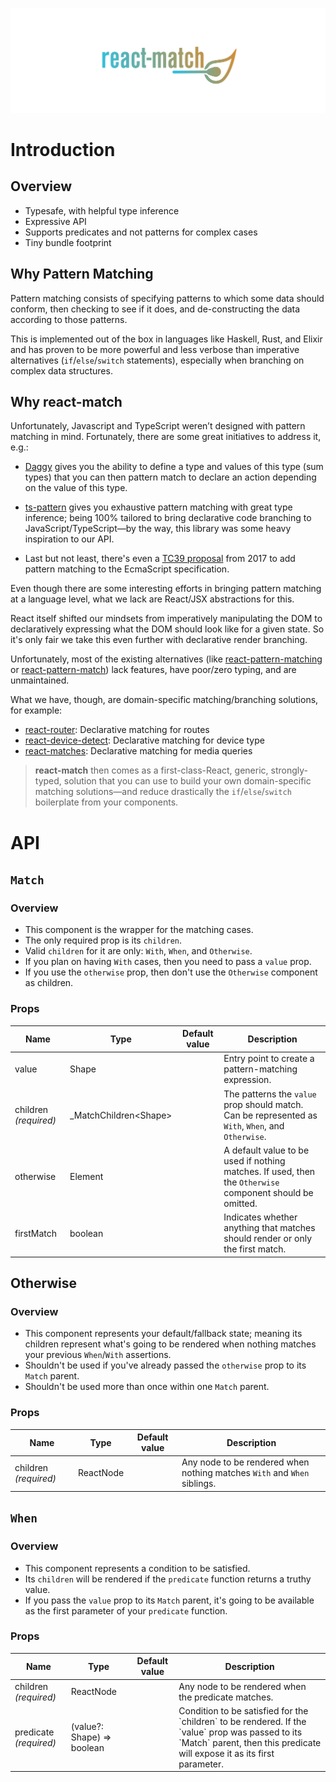<p align="center">
  <img src="logo.png" />
</p>

# Introduction

## Overview

- Typesafe, with helpful type inference
- Expressive API
- Supports predicates and not patterns for complex cases
- Tiny bundle footprint

## Why Pattern Matching

Pattern matching consists of specifying patterns to which some data should conform, then checking to see if it does, and de-constructing the data according to those patterns.

This is implemented out of the box in languages like Haskell, Rust, and Elixir and has proven to be more powerful and less verbose than imperative alternatives (`if`/`else`/`switch` statements), especially when branching on complex data structures.

## Why react-match

Unfortunately, Javascript and TypeScript weren’t designed with pattern matching in mind. Fortunately, there are some great initiatives to address it, e.g.:

- [Daggy](https://github.com/fantasyland/daggy) gives you the ability to define a type and values of this type (sum types) that you can then pattern match to declare an action depending on the value of this type.

- [ts-pattern](https://github.com/gvergnaud/ts-pattern) gives you exhaustive pattern matching with great type inference; being 100% tailored to bring declarative code branching to JavaScript/TypeScript—by the way, this library was some heavy inspiration to our API.

- Last but not least, there's even a [TC39 proposal](https://github.com/tc39/proposal-pattern-matching) from 2017 to add pattern matching to the EcmaScript specification.

Even though there are some interesting efforts in bringing pattern matching at a language level, what we lack are React/JSX abstractions for this.

React itself shifted our mindsets from imperatively manipulating the DOM to declaratively expressing what the DOM should look like for a given state. So it's only fair we take this even further with declarative render branching.

Unfortunately, most of the existing alternatives (like [react-pattern-matching](https://github.com/joshblack/react-pattern-matching) or [react-pattern-match](https://github.com/tkh44/react-pattern-match)) lack features, have poor/zero typing, and are unmaintained.

What we have, though, are domain-specific matching/branching solutions, for example:

- [react-router](https://github.com/remix-run/react-router): Declarative matching for routes
- [react-device-detect](https://github.com/duskload/react-device-detect): Declarative matching for device type
- [react-matches](https://github.com/souporserious/react-matches): Declarative matching for media queries

> **react-match** then comes as a first-class-React, generic, strongly-typed, solution that you can use to build your own domain-specific matching solutions—and reduce drastically the `if`/`else`/`switch` boilerplate from your components.

# API

## `Match`

### Overview

- This component is the wrapper for the matching cases.
- The only required prop is its `children`.
- Valid `children` for it are only: `With`, `When`, and `Otherwise`.
- If you plan on having `With` cases, then you need to pass a `value` prop.
- If you use the `otherwise` prop, then don't use the `Otherwise` component as children.

### Props

| Name                  | Type                      | Default value | Description                                                                                               |
| --------------------- | ------------------------- | ------------- | --------------------------------------------------------------------------------------------------------- |
| value                 | Shape                     |               | Entry point to create a pattern-matching expression.                                                      |
| children _(required)_ | \_MatchChildren&lt;Shape> |               | The patterns the `value` prop should match. Can be represented as `With`, `When`, and `Otherwise`.        |
| otherwise             | Element                   |               | A default value to be used if nothing matches. If used, then the `Otherwise` component should be omitted. |
| firstMatch            | boolean                   |               | Indicates whether anything that matches should render or only the first match.                            |

## Otherwise

### Overview

- This component represents your default/fallback state; meaning its children represent what's going to be rendered when nothing matches your previous `When`/`With` assertions.
- Shouldn't be used if you've already passed the `otherwise` prop to its `Match` parent.
- Shouldn't be used more than once within one `Match` parent.

### Props

| Name                  | Type      | Default value | Description                                                              |
| --------------------- | --------- | ------------- | ------------------------------------------------------------------------ |
| children _(required)_ | ReactNode |               | Any node to be rendered when nothing matches `With` and `When` siblings. |

## `When`

### Overview

- This component represents a condition to be satisfied.
- Its `children` will be rendered if the `predicate` function returns a truthy value.
- If you pass the `value` prop to its `Match` parent, it's going to be available as the first parameter of your `predicate` function.

### Props

| Name                   | Type                       | Default value | Description                                                                                                                                                                         |
| ---------------------- | -------------------------- | ------------- | ----------------------------------------------------------------------------------------------------------------------------------------------------------------------------------- |
| children _(required)_  | ReactNode                  |               | Any node to be rendered when the predicate matches.                                                                                                                                 |
| predicate _(required)_ | (value?: Shape) => boolean |               | Condition to be satisfied for the \`children\` to be rendered. If the \`value\` prop was passed to its \`Match\` parent, then this predicate will expose it as its first parameter. |
